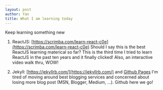 ```yaml
---
layout: post
author: Yan
title: What I am learning today
---
```


Keep learning something new

1. ReactJS: [https://scrimba.com/learn-react-c0e](https://scrimba.com/learn-react-c0e) Should I say this is the best ReactJS learning materical so far? This is the third time I tried to learn ReactJS in the past ten years and it finally clicked! Also, an interactive video walk thru, WOW!

2. Jekyll: [https://jekyllrb.com/](https://jekyllrb.com/) and [Github Pages](https://docs.github.com/en/pages/setting-up-a-github-pages-site-with-jekyll/about-github-pages-and-jekyll) I'm tired of moving around best blogging services and concerned about losing more blog post (MSN, Blogger, Medium, ...). Github here we go!